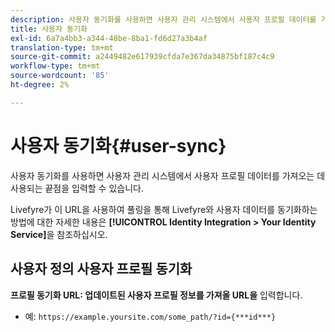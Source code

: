 ```yaml
---
description: 사용자 동기화를 사용하면 사용자 관리 시스템에서 사용자 프로필 데이터를 가져오는 데 사용되는 끝점을 입력할 수 있습니다.
title: 사용자 동기화
exl-id: 6a7a4bb3-a344-48be-8ba1-fd6d27a3b4af
translation-type: tm+mt
source-git-commit: a2449482e617939cfda7e367da34875bf187c4c9
workflow-type: tm+mt
source-wordcount: '85'
ht-degree: 2%

---
```


# 사용자 동기화{#user-sync}

사용자 동기화를 사용하면 사용자 관리 시스템에서 사용자 프로필 데이터를 가져오는 데 사용되는 끝점을 입력할 수 있습니다.

Livefyre가 이 URL을 사용하여 풀링을 통해 Livefyre와 사용자 데이터를 동기화하는 방법에 대한 자세한 내용은 **[!UICONTROL Identity Integration > Your Identity Service]**&#x200B;을 참조하십시오.

## 사용자 정의 사용자 프로필 동기화

**프로필 동기화 URL: 업데이트된 사용자 프로필 정보를 가져올 URL을** 입력합니다.
* 예: `https://example.yoursite.com/some_path/?id={***id***}`
